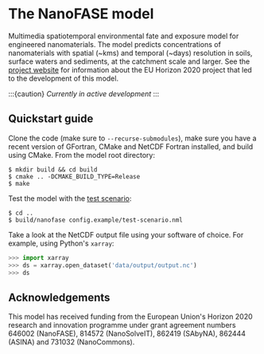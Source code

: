 # The NanoFASE model

Multimedia spatiotemporal environmental fate and exposure model for engineered nanomaterials. The model predicts concentrations of nanomaterials with spatial (~kms) and temporal (~days) resolution in soils, surface waters and sediments, at the catchment scale and larger. See the [project website](http://nanofase.eu/) for information about the EU Horizon 2020 project that led to the development of this model.

:::{caution}
*Currently in active development*
:::

## Quickstart guide

Clone the code (make sure to `--recurse-submodules`), make sure you have a recent version of GFortran, CMake and NetCDF Fortran installed, and build using CMake. From the model root directory:

```shell
$ mkdir build && cd build
$ cmake .. -DCMAKE_BUILD_TYPE=Release
$ make
```

Test the model with the [test scenario](getting-started/test-scenario.md):

```shell
$ cd ..
$ build/nanofase config.example/test-scenario.nml
```

Take a look at the NetCDF output file using your software of choice. For example, using Python's `xarray`:

```python
>>> import xarray
>>> ds = xarray.open_dataset('data/output/output.nc')
>>> ds
```


## Acknowledgements

This model has received funding from the European Union's Horizon 2020 research and innovation programme under grant agreement numbers 646002 (NanoFASE), 814572 (NanoSolveIT), 862419 (SAbyNA), 862444 (ASINA) and 731032 (NanoCommons).